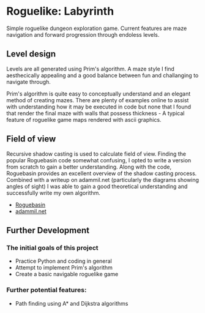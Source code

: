 # Roguelike: Labyrinth
Simple roguelike dungeon exploration game. Current features are 
maze navigation and forward progression through endoless levels.

## Level design
Levels are all generated using Prim's algorithm. A maze style I find aesthecically appealing and a good balance between fun and challanging to navigate through.

Prim's algorithm is quite easy to conceptually understand and an elegant method of creating mazes. There are plenty of examples online to assist with understanding how it may be executed in code but none that I found that render the final maze with walls that possess thickness - A typical feature of roguelike game maps rendered with ascii graphics.

## Field of view
Recursive shadow casting is used to calculate field of view. Finding the popular Roguebasin code somewhat confusing, I opted to write a version from scratch to gain a better understanding. Along with the code, Roguebasin provides an excellent overview of the shadow casting process. Combined with a writeup on adammil.net (particularly the diagrams showing angles of sight) I was able to gain a good theoretical understanding and successfully write my own algorithm.

+ [Roguebasin](http://www.roguebasin.com/index.php?title=FOV_using_recursive_shadowcasting)
+ [adammil.net](http://www.adammil.net/blog/v125_Roguelike_Vision_Algorithms.html#intro)

## Further Development

### The initial goals of this project

+ Practice Python and coding in general
+ Attempt to implement Prim's algorithm
+ Create a basic navigable roguelike game

### Further potential features:

+ Path finding using A* and Dijkstra algorithms